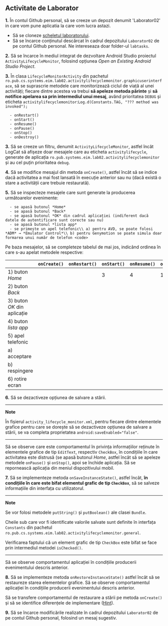## Activitate de Laborator

**1.** În contul Github personal, să se creeze un depozit denumit
'Laborator02' in care vom pune aplicatia la care vom lucra astazi.

- Să se cloneze [scheletul laboratorului](https:www.github.com/eim-lab/Laborator02).
- Să se încarce conținutul descărcat în cadrul depozitului `Laborator02` de pe contul Github personal.
Ne intereseaza doar folder-ul `labtasks`.

**2.** Să se încarce în mediul integrat de dezvoltare Android Studio
proiectul `ActivityLifecycleMonitor`, folosind opțiunea *Open an
Existing Android Studio Project*.

**3.** În clasa `LifecycleMonitorActivity` din pachetul
`ro.pub.cs.systems.eim.lab02.activitylifecyclemonitor.graphicuserinterface`,
să se suprascrie metodele care monitorizează ciclul de viață al unei
activități; fiecare dintre acestea va trebui **să apeleze metoda
părinte** și **să notifice apelarea sa prin intermediul unui mesaj**,
având prioritatea `DEBUG` și eticheta
`activitylifecyclemonitor`:`Log.d(Constants.TAG, "??? method was invoked");
`

      - onRestart()
      - onStart()
      - onResume()
      - onPause()
      - onStop()
      - onDestroy()

**3.** Să se creeze un filtru, denumit `ActivityLifecycleMonitor`,
astfel încât LogCat să afișeze doar mesajele care au eticheta
`activitylifecycle`, generate de aplicația
`ro.pub.systems.eim.lab02.activitylifecyclemonitor` și au cel puțin
prioritatea `debug`.

**4.** Să se modifice mesajul din metoda `onCreate()`, astfel încât să
se indice dacă activitatea a mai fost lansată în execuție anterior sau
nu (dacă există o stare a activității care trebuie restaurată).

**5.** Să se inspecteze mesajele care sunt generate la producerea
următoarelor evenimente:

      - se apasă butonul *Home*
      - se apasă butonul *Back*
      - se apasă butonul *OK* din cadrul aplicației (indiferent dacă datele de autentificare sunt corecte sau nu)
      - se apasă butonul *lista app* 
      - se primește un apel telefonic\\ a) pentru AVD, se poate folosi *ADM* → *Emulator Control*\\ b) pentru Genymotion se poate simula doar formarea unui număr de telefon <code>

Pe baza mesajelor, să se completeze tabelul de mai jos, indicând ordinea
în care s-au apelat metodele respective:

|                              | `onCreate()` | `onRestart()` | `onStart()` | `onResume()` | `onPause()` | `onStop()` | `onDestroy()` |
|------------------------------|--------------|---------------|-------------|--------------|-------------|------------|---------------|
| 1\) buton *Home*             |              |               | 3           | 4            | 1           | 2          |               |
| 2\) buton *Back*             |              |               |             |              |             |            |               |
| 3\) buton *OK* din aplicație |              |               |             |              |             |            |               |
| 4\) buton *lista app*        |              |               |             |              |             |            |               |
| 5\) apel telefonic           |              |               |             |              |             |            |               |
| a\) acceptare                |              |               |             |              |             |            |               |
| b\) respingere               |              |               |             |              |             |            |               |
| 6\) rotire ecran             |              |               |             |              |             |            |               |

**6.** Să se dezactiveze opțiunea de salvare a stării.

---
**Note**

În fișierul `activity_lifecycle_monitor.xml`, pentru fiecare
dintre elementele grafice pentru care se dorește să se dezactiveze
opțiunea de salvare a stării, se va completa proprietatea
`android:saveEnabled="false"`.

---

Să se observe care este comportamentul în privința informațiilor
reținute în elementele grafice de tip `EditText`, respectiv `CheckBox`,
în condițiile în care activitatea este distrusă (se apasă butonul
*Home*, astfel încât să se apeleze metodele `onPause()` și `onStop()`,
apoi se închide aplicația. Să se repornească aplicația din meniul
dispozitivului mobil.

**7.** Să se implementeze metoda `onSaveInstanceState()`, astfel încât,
**în condițiile în care este bifat elementul grafic de tip `CheckBox`**,
să se salveze informațiile din interfața cu utilizatorul.

---
**Note**

Se vor folosi metodele `putString()` și `putBoolean()` ale
clasei `Bundle`.  
  
Cheile sub care vor fi identificate valorile salvate sunt definite în
interfața `Constants` din pachetul
`ro.pub.cs.systems.eim.lab02.activitylifecyclemonitor.general`.  
  
Verificarea faptului că un element grafic de tip `CheckBox` este bifat
se face prin intermediul metodei `isChecked()`.

---

Să se observe comportamentul aplicației în condițiile producerii
evenimentului descris anterior.

**8.** Să se implementeze metoda `onRestoreInstanceState()` astfel
încât să se restaureze starea elementelor grafice. Să se observe
comportamentul aplicației în condițiile producerii evenimentului descris
anterior.

Să se transfere comportamentul de restaurare a stării pe metoda
`onCreate()` și să se identifice diferențele de implementare
([Hint](https:developer.android.com/guide/components/activities/activity-lifecycle.html#saras)).

**9.** Să se încarce modificările realizate în cadrul depozitului
`Laborator02` de pe contul Github personal, folosind un mesaj sugestiv.
